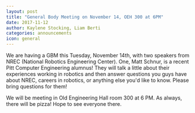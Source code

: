 ```yaml
---
layout: post
title: "General Body Meeting on November 14, OEH 300 at 6PM"
date: 2017-11-12
author: Kaylene Stocking, Liam Berti
categories: announcements
icon: general
---
```


<p>
We are having a GBM this Tuesday, November 14th, with two speakers from NREC (National Robotics Engineering Center). One, Matt Schnur, is a recent Pitt Computer Engineering alumnus! They will talk a little about their experiences working in robotics and then answer questions you guys have about NREC, careers in robotics, or anything else you'd like to know. Please bring questions for them!

We will be meeting in Old Engineering Hall room 300 at 6 PM. As always, there will be pizza! Hope to see everyone there.
</p>

